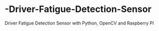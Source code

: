# -Driver-Fatigue-Detection-Sensor
 Driver Fatigue Detection Sensor with Python, OpenCV and Raspberry PI
